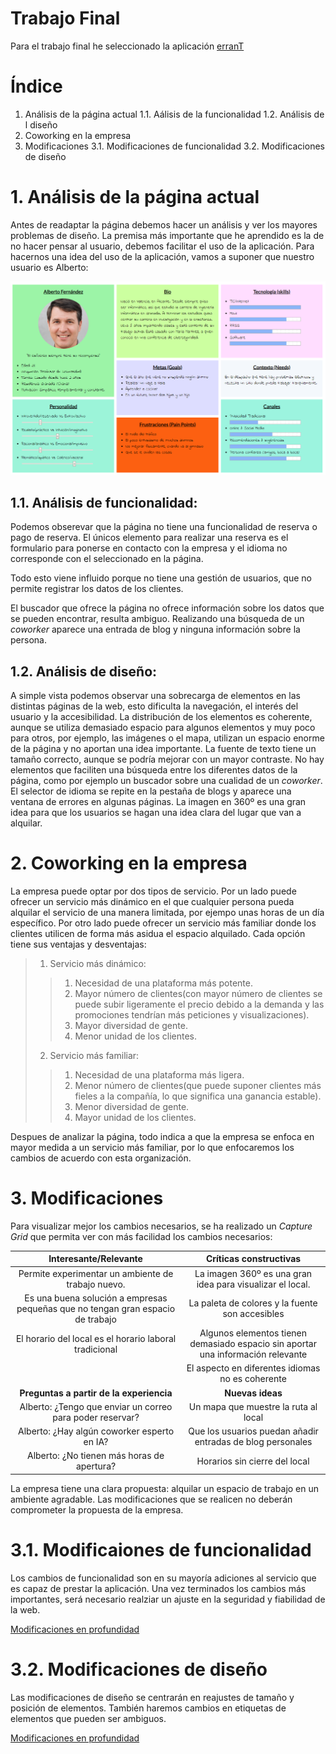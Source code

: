 # Trabajo Final

Para el trabajo final he seleccionado la aplicación [erranT](https://www.errant.es/es/)

# Índice

 1. Análisis de la página actual
  1.1. Aálisis de la funcionalidad
  1.2. Análisis de l diseño
 2. Coworking en la empresa
 3. Modificaciones
  3.1. Modificaciones de funcionalidad
  3.2. Modificaciones de diseño

# 1. Análisis de la página actual

Antes de readaptar la página debemos hacer un análisis y ver los mayores problemas de diseño.
La premisa más importante que he aprendido es la de no hacer pensar al usuario, debemos facilitar el uso de la aplicación.
Para hacernos una idea del uso de la aplicación, vamos a suponer que nuestro usuario es Alberto:

![Imagen Alberto](Alberto.PNG)

## 1.1. Análisis de funcionalidad:

Podemos obserevar que la página no tiene una funcionalidad de reserva o pago de reserva. El únicos elemento
para realizar una reserva es el formulario para ponerse en contacto con la empresa y el idioma no corresponde
con el seleccionado en la página.

Todo esto viene influido porque no tiene una gestión de usuarios, que no permite registrar los datos de los clientes.

El buscador que ofrece la página no ofrece información sobre los datos que se pueden encontrar, resulta ambiguo.
Realizando una búsqueda de un _coworker_ aparece una entrada de blog y ninguna información sobre la persona.

## 1.2. Análisis de diseño:

A simple vista podemos observar una sobrecarga de elementos en las distintas páginas de la web, esto dificulta la navegación,
el interés del usuario y la accesibilidad.
La distribución de los elementos es coherente, aunque se utiliza demasiado espacio para algunos elementos y muy poco para otros,
por ejemplo, las imágenes o el mapa, utilizan un espacio enorme de la página y no aportan una idea importante.
La fuente de texto tiene un tamaño correcto, aunque se podría mejorar con un mayor contraste.
No hay elementos que faciliten una búsqueda entre los diferentes datos de la página, como por ejemplo un buscador sobre una cualidad
de un _coworker_.
El selector de idioma se repite en la pestaña de blogs y aparece una ventana de errores en algunas páginas.
La imagen en 360º es una gran idea para que los usuarios se hagan una idea clara del lugar que van a alquilar.


# 2. Coworking en la empresa

La empresa puede optar por dos tipos de servicio. Por un lado puede ofrecer un servicio más dinámico en el que cualquier persona 
pueda alquilar el servicio de una manera limitada, por ejempo unas horas de un día específico. Por otro lado puede ofrecer un servicio
más familiar donde los clientes utilicen de forma más asidua el espacio alquilado.
Cada opción tiene sus ventajas y desventajas:
> 1. Servicio más dinámico:
>> 1. Necesidad de una plataforma más potente.
>> 2. Mayor número de clientes(con mayor número de clientes se puede subir ligeramente el precio debido a la demanda y las promociones tendrían más peticiones y visualizaciones).
>> 3. Mayor diversidad de gente.
>> 4. Menor unidad de los clientes.
> 2. Servicio más familiar:
>> 1. Necesidad de una plataforma más ligera.
>> 2. Menor número de clientes(que puede suponer clientes más fieles a la compañía, lo que significa una ganancia estable).
>> 3. Menor diversidad de gente.
>> 4. Mayor unidad de los clientes.

Despues de analizar la página, todo indica a que la empresa se enfoca en mayor medida a un servicio más familiar, por lo que enfocaremos
los cambios de acuerdo con esta organización.

# 3. Modificaciones 

Para visualizar mejor los cambios necesarios, se ha realizado un _Capture Grid_ que permita ver con más facilidad los cambios necesarios:

| Interesante/Relevante  | Críticas constructivas  |
| :---: | :---: |
| Permite experimentar un ambiente de trabajo nuevo.  | La imagen 360º es una gran idea para visualizar el local.  |
| Es una buena solución a empresas pequeñas que no tengan gran espacio de trabajo  | La paleta de colores y la fuente son accesibles  |
| El horario del local es el horario laboral tradicional  | Algunos elementos tienen demasiado espacio sin aportar una información relevante  |
|   | El aspecto en diferentes idiomas no es coherente  |
| **Preguntas a partir de la experiencia** | **Nuevas ideas** |
| Alberto: ¿Tengo que enviar un correo para poder reservar?  | Un mapa que muestre la ruta al local  |
| Alberto: ¿Hay algún coworker esperto en IA?  | Que los usuarios puedan añadir entradas de blog personales  |
| Alberto: ¿No tienen más horas de apertura?  | Horarios sin cierre del local  |

La empresa tiene una clara propuesta: alquilar un espacio de trabajo en un ambiente agradable.
Las modificaciones que se realicen no deberán comprometer la propuesta de la empresa.


# 3.1. Modificaiones de funcionalidad

Los cambios de funcionalidad son en su mayoría adiciones al servicio que es capaz de prestar la aplicación.
Una vez terminados los cambios más importantes, será necesario realziar un ajuste en la seguridad y fiabilidad de la web.


[Modificaciones en profundidad](https://github.com/Pmartin97/Ejercicio-DIU/tree/master/funcionalidad)



# 3.2. Modificaciones de diseño

Las modificaciones de diseño se centrarán en reajustes de tamaño y posición de elementos.
También haremos cambios en etiquetas de elementos que pueden ser ambiguos.


[Modificaciones en profundidad](https://github.com/Pmartin97/Ejercicio-DIU/tree/master/dise%C3%B1o)
